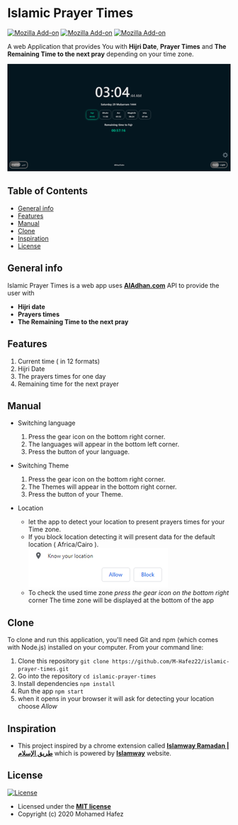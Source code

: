 
# Islamic Prayer Times

[![Mozilla Add-on](https://img.shields.io/amo/users/islamic-prayer-times?style=social&logo=firefox)](https://addons.mozilla.org/en-US/firefox/addon/islamic-prayer-times/)
[![Mozilla Add-on](https://img.shields.io/amo/dw/islamic-prayer-times?style=social&logo=firefox)](https://addons.mozilla.org/en-US/firefox/addon/islamic-prayer-times/)
[![Mozilla Add-on](https://img.shields.io/amo/stars/islamic-prayer-times?style=falt&logo=firefox)](https://addons.mozilla.org/en-US/firefox/addon/islamic-prayer-times/)

A web Application that provides You with **Hijri Date**, **Prayer Times** and **The Remaining Time to the next pray** depending on your time zone.

![App preview](./Readme_assets/app-preview.png)

## Table of Contents

- [General info](#general-info)
- [Features](#features)
- [Manual](#manual)
- [Clone](#clone)
- [Inspiration](#inspiration)
- [License](#license)

## General info

Islamic Prayer Times is a web app uses **[AlAdhan.com](https://aladhan.com/prayer-times-api)** API to provide the user with

- **Hijri date**
- **Prayers times**
- **The Remaining Time to the next pray**

## Features

1. Current time ( in 12 formats)
2. Hijri Date
3. The prayers times for one day
4. Remaining time for the next prayer

## Manual

- Switching language
  1. Press the gear icon on the bottom right corner.
  2. The languages will appear in the bottom left corner.
  3. Press the button of your language.

- Switching Theme
  1. Press the gear icon on the bottom right corner.
  2. The Themes will appear in the bottom right corner.
  3. Press the button of your Theme.

- Location
  - let the app to detect your location to present prayers times for your Time zone.
  - If you block location detecting it will present data for the default location ( Africa/Cairo ).
  ![press Allow](./Readme_assets/allow.png)
  - To check the used time zone *press the gear icon on the bottom right* corner The time zone will be displayed at the bottom of the app

## Clone

To clone and run this application, you'll need Git and npm (which comes with Node.js) installed on your computer.
From your command line:

1. Clone this repository
  `git clone https://github.com/M-Hafez22/islamic-prayer-times.git`
2. Go into the repository
  `cd islamic-prayer-times`
3. Install dependencies
  `npm install`
4. Run the app
  `npm start`
5. when it opens in your browser it will ask for detecting your location choose *Allow*

## Inspiration

- This project inspired by a chrome extension called **[Islamway Ramadan | طريق الإسلام](https://chrome.google.com/webstore/detail/islamway-ramadan-%D8%B7%D8%B1%D9%8A%D9%82-%D8%A7%D9%84%D8%A5/mcbgkoikidgnmbekipnnhhhjhcaioflb)** which is powered by **[Islamway](https://ar.islamway.net/)** website.

## License

[![License](http://img.shields.io/:license-mit-blue.svg?style=flat-square)](http://badges.mit-license.org)

- Licensed under the **[MIT license](LICENSE)**
- Copyright (c) 2020 Mohamed Hafez
